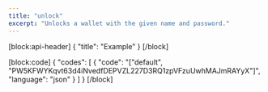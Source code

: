 ```yaml
---
title: "unlock"
excerpt: "Unlocks a wallet with the given name and password."
---
```

[block:api-header]
{
  "title": "Example"
}
[/block]

[block:code]
{
  "codes": [
    {
      "code": "[\"default\", \"PW5KFWYKqvt63d4iNvedfDEPVZL227D3RQ1zpVFzuUwhMAJmRAYyX\"]",
      "language": "json"
    }
  ]
}
[/block]